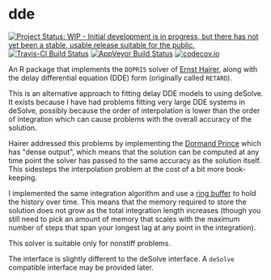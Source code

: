 # dde

[![Project Status: WIP - Initial development is in progress, but there has not yet been a stable, usable release suitable for the public.](http://www.repostatus.org/badges/latest/wip.svg)](http://www.repostatus.org/#wip)
[![Travis-CI Build Status](https://travis-ci.org/richfitz/dde.svg?branch=master)](https://travis-ci.org/richfitz/dde)
[![AppVeyor Build Status](https://ci.appveyor.com/api/projects/status/github/richfitz/dde?branch=master&svg=true)](https://ci.appveyor.com/project/richfitz/dde)
[![codecov.io](https://codecov.io/github/richfitz/dde/coverage.svg?branch=master)](https://codecov.io/github/richfitz/dde?branch=master)

An R package that implements the `DOPRI5` solver of [Ernst Hairer](http://www.unige.ch/~hairer/software.html), along with the delay differential equation (DDE) form (originally called `RETARD`).

This is an alternative approach to fitting delay DDE models to using deSolve.  It exists because I have had problems fitting very large DDE systems in deSolve, possibly because the order of interpolation is lower than the order of integration which can cause problems with the overall accuracy of the solution.

Hairer addressed this problems by implementing the [Dormand Prince](https://en.wikipedia.org/wiki/Dormand%E2%80%93Prince_method) which has "dense output", which means that the solution can be computed at any time point the solver has passed to the same accuracy as the solution itself.  This sidesteps the interpolation problem at the cost of a bit more book-keeping.

I implemented the same integration algorithm and use a [ring buffer](https://github.com/richfitz/ring) to hold the history over time.  This means that the memory required to store the solution does not grow as the total integration length increases (though you still need to pick an amount of memory that scales with the maximum number of steps that span your longest lag at any point in the integration).

This solver is suitable only for nonstiff problems.

The interface is slightly different to the deSolve interface.  A `deSolve` compatible interface may be provided later.

